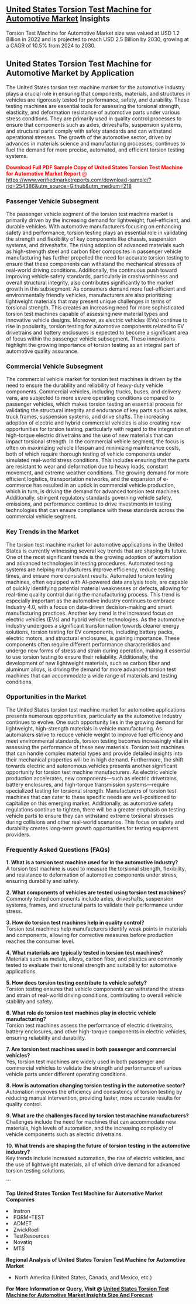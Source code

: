<h2><a href="https://www.verifiedmarketreports.com/download-sample/?rid=254386&amp;utm_source=Github&amp;utm_medium=218" target="_blank">United States Torsion Test Machine for Automotive Market</a> Insights</h2><p>Torsion Test Machine for Automotive Market size was valued at USD 1.2 Billion in 2022 and is projected to reach USD 2.5 Billion by 2030, growing at a CAGR of 10.5% from 2024 to 2030.</p><p> <h2>United States Torsion Test Machine for Automotive Market by Application</h2> <p>The United States torsion test machine market for the automotive industry plays a crucial role in ensuring that components, materials, and structures in vehicles are rigorously tested for performance, safety, and durability. These testing machines are essential tools for assessing the torsional strength, elasticity, and deformation resistance of automotive parts under various stress conditions. They are primarily used in quality control processes to ensure that components such as axles, driveshafts, suspension systems, and structural parts comply with safety standards and can withstand operational stresses. The growth of the automotive sector, driven by advances in materials science and manufacturing processes, continues to fuel the demand for more precise, automated, and efficient torsion testing systems. <p><span class=""><span style="color: #ff0000;"><strong>Download Full PDF Sample Copy of United States Torsion Test Machine for Automotive Market Report</strong> @ </span><a href="https://www.verifiedmarketreports.com/download-sample/?rid=254386&amp;utm_source=Github&amp;utm_medium=218" target="_blank">https://www.verifiedmarketreports.com/download-sample/?rid=254386&amp;utm_source=Github&amp;utm_medium=218</a></span></p></p> <h3>Passenger Vehicle Subsegment</h3> <p>The passenger vehicle segment of the torsion test machine market is primarily driven by the increasing demand for lightweight, fuel-efficient, and durable vehicles. With automotive manufacturers focusing on enhancing safety and performance, torsion testing plays an essential role in validating the strength and flexibility of key components like chassis, suspension systems, and driveshafts. The rising adoption of advanced materials such as high-strength steel and carbon fiber composites in passenger vehicle manufacturing has further propelled the need for accurate torsion testing to ensure that these components can withstand the mechanical stresses of real-world driving conditions. Additionally, the continuous push toward improving vehicle safety standards, particularly in crashworthiness and overall structural integrity, also contributes significantly to the market growth in this subsegment. As consumers demand more fuel-efficient and environmentally friendly vehicles, manufacturers are also prioritizing lightweight materials that may present unique challenges in terms of torsional strength. This creates an increasing need for more sophisticated torsion test machines capable of assessing new material types and innovative vehicle designs. Moreover, as electric vehicles (EVs) continue to rise in popularity, torsion testing for automotive components related to EV drivetrains and battery enclosures is expected to become a significant area of focus within the passenger vehicle subsegment. These innovations highlight the growing importance of torsion testing as an integral part of automotive quality assurance. <h3>Commercial Vehicle Subsegment</h3> <p>The commercial vehicle market for torsion test machines is driven by the need to ensure the durability and reliability of heavy-duty vehicle components. Commercial vehicles, including trucks, buses, and delivery vans, are subjected to more severe operating conditions compared to passenger vehicles, which makes torsion testing an essential process for validating the structural integrity and endurance of key parts such as axles, truck frames, suspension systems, and drive shafts. The increasing adoption of electric and hybrid commercial vehicles is also creating new opportunities for torsion testing, particularly with regard to the integration of high-torque electric drivetrains and the use of new materials that can impact torsional strength. In the commercial vehicle segment, the focus is often on maximizing vehicle lifespan and minimizing maintenance costs, both of which require thorough testing of vehicle components under simulated real-world stress conditions. This includes ensuring that the parts are resistant to wear and deformation due to heavy loads, constant movement, and extreme weather conditions. The growing demand for more efficient logistics, transportation networks, and the expansion of e-commerce has resulted in an uptick in commercial vehicle production, which in turn, is driving the demand for advanced torsion test machines. Additionally, stringent regulatory standards governing vehicle safety, emissions, and performance continue to drive investments in testing technologies that can ensure compliance with these standards across the commercial vehicle segment. <h3>Key Trends in the Market</h3> <p>The torsion test machine market for automotive applications in the United States is currently witnessing several key trends that are shaping its future. One of the most significant trends is the growing adoption of automation and advanced technologies in testing procedures. Automated testing systems are helping manufacturers improve efficiency, reduce testing times, and ensure more consistent results. Automated torsion testing machines, often equipped with AI-powered data analysis tools, are capable of quickly identifying potential material weaknesses or defects, allowing for real-time quality control during the manufacturing process. This trend is especially important as the automotive industry continues to embrace Industry 4.0, with a focus on data-driven decision-making and smart manufacturing practices. Another key trend is the increased focus on electric vehicles (EVs) and hybrid vehicle technologies. As the automotive industry undergoes a significant transformation towards cleaner energy solutions, torsion testing for EV components, including battery packs, electric motors, and structural enclosures, is gaining importance. These components often require different performance characteristics and undergo new forms of stress and strain during operation, making it essential to use torsion testing to ensure their reliability. Additionally, the development of new lightweight materials, such as carbon fiber and aluminum alloys, is driving the demand for more advanced torsion test machines that can accommodate a wide range of materials and testing conditions. <h3>Opportunities in the Market</h3> <p>The United States torsion test machine market for automotive applications presents numerous opportunities, particularly as the automotive industry continues to evolve. One such opportunity lies in the growing demand for lightweight, high-strength materials in vehicle manufacturing. As automakers strive to reduce vehicle weight to improve fuel efficiency and meet environmental standards, torsion testing becomes increasingly vital in assessing the performance of these new materials. Torsion test machines that can handle complex material types and provide detailed insights into their mechanical properties will be in high demand. Furthermore, the shift towards electric and autonomous vehicles presents another significant opportunity for torsion test machine manufacturers. As electric vehicle production accelerates, new components—such as electric drivetrains, battery enclosures, and high-torque transmission systems—require specialized testing for torsional strength. Manufacturers of torsion test machines that can cater to these specific needs are well-positioned to capitalize on this emerging market. Additionally, as automotive safety regulations continue to tighten, there will be a greater emphasis on testing vehicle parts to ensure they can withstand extreme torsional stresses during collisions and other real-world scenarios. This focus on safety and durability creates long-term growth opportunities for testing equipment providers. <h3>Frequently Asked Questions (FAQs)</h3> <p><strong>1. What is a torsion test machine used for in the automotive industry?</strong><br> A torsion test machine is used to measure the torsional strength, flexibility, and resistance to deformation of automotive components under stress, ensuring durability and safety.</p> <p><strong>2. What components of vehicles are tested using torsion test machines?</strong><br> Commonly tested components include axles, driveshafts, suspension systems, frames, and structural parts to validate their performance under stress.</p> <p><strong>3. How do torsion test machines help in quality control?</strong><br> Torsion test machines help manufacturers identify weak points in materials and components, allowing for corrective measures before production reaches the consumer level.</p> <p><strong>4. What materials are typically tested in torsion test machines?</strong><br> Materials such as metals, alloys, carbon fiber, and plastics are commonly tested to evaluate their torsional strength and suitability for automotive applications.</p> <p><strong>5. How does torsion testing contribute to vehicle safety?</strong><br> Torsion testing ensures that vehicle components can withstand the stress and strain of real-world driving conditions, contributing to overall vehicle stability and safety.</p> <p><strong>6. What role do torsion test machines play in electric vehicle manufacturing?</strong><br> Torsion test machines assess the performance of electric drivetrains, battery enclosures, and other high-torque components in electric vehicles, ensuring reliability and durability.</p> <p><strong>7. Are torsion test machines used in both passenger and commercial vehicles?</strong><br> Yes, torsion test machines are widely used in both passenger and commercial vehicles to validate the strength and performance of various vehicle parts under different operating conditions.</p> <p><strong>8. How is automation changing torsion testing in the automotive sector?</strong><br> Automation improves the efficiency and consistency of torsion testing by reducing manual intervention, providing faster, more accurate results for quality control.</p> <p><strong>9. What are the challenges faced by torsion test machine manufacturers?</strong><br> Challenges include the need for machines that can accommodate new materials, high levels of automation, and the increasing complexity of vehicle components such as electric drivetrains.</p> <p><strong>10. What trends are shaping the future of torsion testing in the automotive industry?</strong><br> Key trends include increased automation, the rise of electric vehicles, and the use of lightweight materials, all of which drive demand for advanced torsion testing solutions.</p> ```</p><p><strong>Top United States Torsion Test Machine for Automotive Market Companies</strong></p><div data-test-id=""><p><li>Instron</li><li> FORM+TEST</li><li> ADMET</li><li> ZwickRoell</li><li> TestResources</li><li> Novatiq</li><li> MTS</li></p><div><strong>Regional Analysis of&nbsp;United States Torsion Test Machine for Automotive Market</strong></div><ul><li dir="ltr"><p dir="ltr">North America&nbsp;(United States, Canada, and Mexico, etc.)</p></li></ul><p><strong>For More Information or Query, Visit @&nbsp;</strong><strong><a href="https://www.verifiedmarketreports.com/product/torsion-test-machine-for-automotive-market/?utm_source=Github&amp;utm_medium=218" target="_blank">United States Torsion Test Machine for Automotive Market Insights Size And Forecast</a></strong></p></div>
